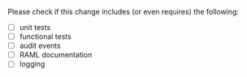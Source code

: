 Please check if this change includes (or even requires) the following:

 - [ ] unit tests
 - [ ] functional tests
 - [ ] audit events
 - [ ] RAML documentation
 - [ ] logging
